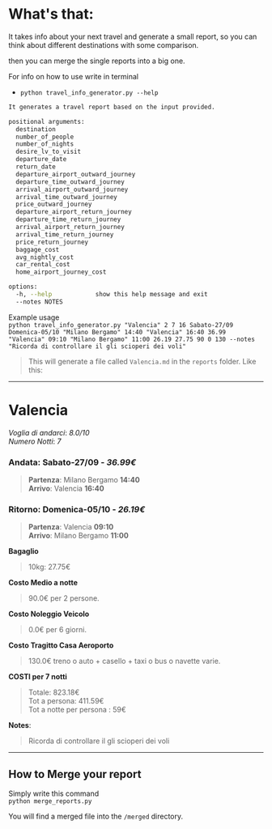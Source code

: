 # What's that:
It takes info about your next travel and generate a small report, so you can think about different destinations with some comparison.  

then you can merge the single reports into a big one.  

For info on how to use write in terminal  
- `python travel_info_generator.py --help`  

```bash
It generates a travel report based on the input provided.

positional arguments:
  destination
  number_of_people
  number_of_nights
  desire_lv_to_visit
  departure_date
  return_date
  departure_airport_outward_journey
  departure_time_outward_journey
  arrival_airport_outward_journey
  arrival_time_outward_journey
  price_outward_journey
  departure_airport_return_journey
  departure_time_return_journey
  arrival_airport_return_journey
  arrival_time_return_journey
  price_return_journey
  baggage_cost
  avg_nightly_cost
  car_rental_cost
  home_airport_journey_cost

options:
  -h, --help            show this help message and exit
  --notes NOTES
```

Example usage  
`python travel_info_generator.py "Valencia" 2 7 16 Sabato-27/09 Domenica-05/10 "Milano Bergamo" 14:40 "Valencia" 16:40 36.99 "Valencia" 09:10 "Milano Bergamo" 11:00 26.19 27.75 90 0 130 --notes "Ricorda di controllare il gli scioperi dei voli"`  

> This will generate a file called `Valencia.md` in the `reports` folder. Like this:

___

# Valencia

*Voglia di andarci*: _8.0/10_  
*Numero Notti*: _7_  

### Andata: **Sabato-27/09** - _36.99€_  
>**Partenza**: Milano Bergamo **14:40**  
>**Arrivo**: Valencia **16:40**  

### Ritorno: **Domenica-05/10** - _26.19€_  
>**Partenza**: Valencia **09:10**  
>**Arrivo**: Milano Bergamo **11:00**  

__Bagaglio__  
>10kg: 27.75€  

__Costo Medio a notte__  
>90.0€ per 2 persone.  

__Costo Noleggio Veicolo__  
>0.0€ per 6 giorni.  

__Costo Tragitto Casa Aeroporto__  
>130.0€ treno o auto + casello + taxi o bus o navette varie.  

__COSTI per 7 notti__  
>Totale: 823.18€  
>Tot a persona: 411.59€  
>Tot a notte per persona : 59€  

__Notes__: 
>Ricorda di controllare il gli scioperi dei voli
___

## How to Merge your report

Simply write this command  
`python merge_reports.py`

You will find a merged file into the `/merged` directory.
